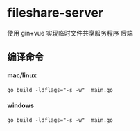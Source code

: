 # fileshare-server

使用 gin+vue 实现临时文件共享服务程序 后端



## 编译命令

#### mac/linux
`go build -ldflags="-s -w"  main.go`

#### windows
`go build -ldflags="-s -w"  main.go`



